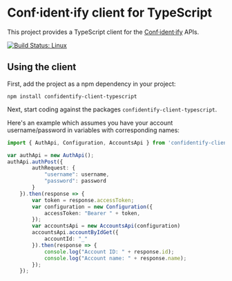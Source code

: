 # Conf·ident·ify client for TypeScript

This project provides a TypeScript client for the [Conf·ident·ify](https://confidentify.com) APIs.


[![Build Status: Linux](https://travis-ci.org/confidentify/confidentify-client-typescript.svg?branch=master)](https://travis-ci.org/confidentify/confidentify-client-typescript)

## Using the client

First, add the project as a npm dependency in your project:

```
npm install confidentify-client-typescript
```

Next, start coding against the packages `confidentify-client-typescript`.

Here's an example which assumes you have your account username/password in variables with corresponding names:

```typescript
import { AuthApi, Configuration, AccountsApi } from 'confidentify-client-typescript';

var authApi = new AuthApi();
authApi.authPost({
        authRequest: {
            "username": username,
            "password": password
        }
    }).then(response => {
        var token = response.accessToken;
        var configuration = new Configuration({
            accessToken: "Bearer " + token,
        });
        var accountsApi = new AccountsApi(configuration)
        accountsApi.accountByIdGet({
            accountId: "_"
        }).then(response => {
            console.log("Account ID: " + response.id);
            console.log("Account name: " + response.name);
        });
    });
```
